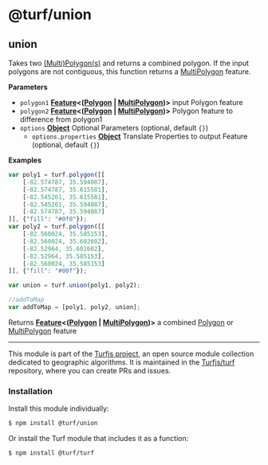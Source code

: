 # @turf/union

<!-- Generated by documentation.js. Update this documentation by updating the source code. -->

## union

Takes two [(Multi)Polygon(s)][1] and returns a combined polygon. If the input polygons are not contiguous, this function returns a [MultiPolygon][2] feature.

**Parameters**

-   `polygon1` **[Feature][3]&lt;([Polygon][4] \| [MultiPolygon][5])>** input Polygon feature
-   `polygon2` **[Feature][3]&lt;([Polygon][4] \| [MultiPolygon][5])>** Polygon feature to difference from polygon1
-   `options` **[Object][6]** Optional Parameters (optional, default `{}`)
    -   `options.properties` **[Object][6]** Translate Properties to output Feature (optional, default `{}`)

**Examples**

```javascript
var poly1 = turf.polygon([[
    [-82.574787, 35.594087],
    [-82.574787, 35.615581],
    [-82.545261, 35.615581],
    [-82.545261, 35.594087],
    [-82.574787, 35.594087]
]], {"fill": "#0f0"});
var poly2 = turf.polygon([[
    [-82.560024, 35.585153],
    [-82.560024, 35.602602],
    [-82.52964, 35.602602],
    [-82.52964, 35.585153],
    [-82.560024, 35.585153]
]], {"fill": "#00f"});

var union = turf.union(poly1, poly2);

//addToMap
var addToMap = [poly1, poly2, union];
```

Returns **[Feature][3]&lt;([Polygon][4] \| [MultiPolygon][5])>** a combined [Polygon][1] or [MultiPolygon][2] feature

[1]: https://tools.ietf.org/html/rfc7946#section-3.1.6

[2]: https://tools.ietf.org/html/rfc7946#section-3.1.7

[3]: https://tools.ietf.org/html/rfc7946#section-3.2

[4]: https://tools.ietf.org/html/rfc7946#section-3.1.6

[5]: https://tools.ietf.org/html/rfc7946#section-3.1.7

[6]: https://developer.mozilla.org/docs/Web/JavaScript/Reference/Global_Objects/Object

<!-- This file is automatically generated. Please don't edit it directly:
if you find an error, edit the source file (likely index.js), and re-run
./scripts/generate-readmes in the turf project. -->

---

This module is part of the [Turfjs project](http://turfjs.org/), an open source
module collection dedicated to geographic algorithms. It is maintained in the
[Turfjs/turf](https://github.com/Turfjs/turf) repository, where you can create
PRs and issues.

### Installation

Install this module individually:

```sh
$ npm install @turf/union
```

Or install the Turf module that includes it as a function:

```sh
$ npm install @turf/turf
```
